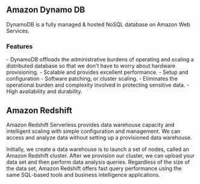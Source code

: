
<h2> Amazon Dynamo DB </h2>
DynamoDB is a fully managed & hosted NoSQL database on Amazon Web Services.

<h3> Features </h3>
- DynamoDB offloads the administrative burdens of operating and scaling a distributed database so that we don't have to worry about hardware provisioning.
- Scalable and provides excellent performance.
- Setup and configuration
- Software patching, or cluster scaling.
- Eliminates the operational burden and complexity involved in protecting sensitive data.
- High availability and durability.

<h2> Amazon Redshift </h2>
Amazon Redshift Serverless provides data warehouse capacity and intelligent scaling with simple configuration and management.
We can access and analyze data without setting up a provisioned data warehouse.

Initially, we create a data warehouse is to launch a set of nodes, called an Amazon Redshift cluster. After we provision our cluster, we can upload your data set and then perform data analysis queries. Regardless of the size of the data set, Amazon Redshift offers fast query performance using the same SQL-based tools and business intelligence applications.
